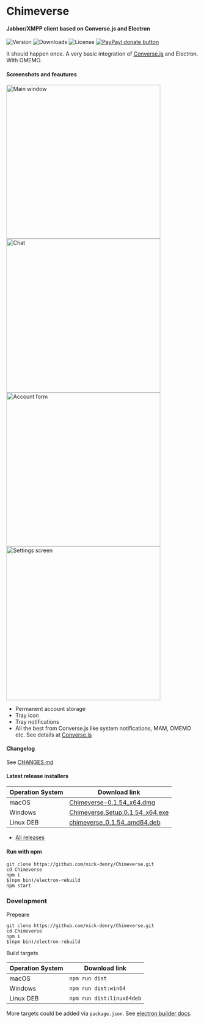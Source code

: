 # Chimeverse

#### Jabber/XMPP client based on Converse.js and Electron

![Version](https://img.shields.io/npm/v/chimeverse/latest.svg)
![Downloads](https://img.shields.io/npm/dt/chimeverse.svg)
![License](https://img.shields.io/npm/l/chimeverse.svg)
<a href="https://www.paypal.com/cgi-bin/webscr?cmd=_s-xclick&hosted_button_id=6MZ5YRYEDSVSQ&source=url" title="Donate once-off to this project using Paypal">
        <img src="https://img.shields.io/badge/paypal-donate-yellow.svg" alt="PayPayl donate button" />
    </a>

It should happen once. A very basic integration of [Converse.js](https://conversejs.org/) and Electron. With OMEMO.

#### Screenshots and feautures
<p float="left">
<img width="403" alt="Main window" src="https://user-images.githubusercontent.com/1450983/56779297-0758ad80-67e3-11e9-95af-f2c7b4264402.png">
<img width="403" alt="Chat" src="https://user-images.githubusercontent.com/1450983/56779327-2fe0a780-67e3-11e9-8380-97af16e3f06b.png">
<img width="403" alt="Account form" src="https://user-images.githubusercontent.com/1450983/56779344-41c24a80-67e3-11e9-8046-de6f68565cfd.png">
<img width="403" alt="Settings screen" src="https://user-images.githubusercontent.com/1450983/81833419-59808400-9548-11ea-8059-a59448d1ff7d.png">

</p>

- Permanent account storage
- Tray icon
- Tray notifications
- All the best from Converse.js like system notifications, MAM, OMEMO etc. See details at [Converse.js](https://conversejs.org/)

#### Changelog

See [CHANGES.md](https://github.com/nick-denry/Chimeverse/blob/master/CHANGES.md)

#### Latest release installers

| Operation System | Download link |
-------------------|----------------
| macOS            | [Chimeverse-0.1.54_x64.dmg](https://github.com/nick-denry/Chimeverse/releases/download/v0.1.54/Chimeverse-0.1.54_x64.dmg) |
| Windows          | [Chimeverse.Setup.0.1.54_x64.exe](https://github.com/nick-denry/Chimeverse/releases/download/v0.1.54/Chimeverse.Setup.0.1.54_x64.exe) |
| Linux DEB        | [chimeverse_0.1.54_amd64.deb](https://github.com/nick-denry/Chimeverse/releases/download/v0.1.54/chimeverse_0.1.54_amd64.deb) |

   - [All releases](https://github.com/nick-denry/Chimeverse/releases)

#### Run with npm

```
git clone https://github.com/nick-denry/Chimeverse.git
cd Chimeverse
npm i
$(npm bin)/electron-rebuild
npm start
```

### Development

Prepeare
```
git clone https://github.com/nick-denry/Chimeverse.git
cd Chimeverse
npm i
$(npm bin)/electron-rebuild
```

Build targets

| Operation System | Download link |
-------------------|----------------
| macOS            | `npm run dist` |
| Windows          | `npm run dist:win64` |
| Linux DEB        | `npm run dist:linux64deb` |

More targets could be added via `package.json`. See [electron builder docs](https://www.electron.build/configuration/configuration).
